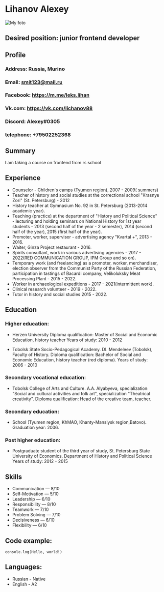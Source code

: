 # Lihanov Alexey


![My foto](https://sun9-north.userapi.com/sun9-82/s/v1/if1/QVOOXDe8wrjPdPUQy8ohOnXPViaAjHB1pSscFj_nRdnFIyPentrEY-JWIImM44OUWTPKJ0BM.jpg?size=2560x1707&quality=96&type=album)



## Desired position: junior frontend developer


## Profile 


### Address: Russia, Murino 
### Email: smit123@mail.ru
### Facebook: https://m.me/leks.lihan
### Vk.com: https://vk.com/lichanov88
### Discord: Alexey#0305
### telephone: +79502252368

## Summary 


I am taking a course on frontend from rs school


## Experience 


* Counselor - Children's camps (Tyumen region), 2007 - 2009(
summers)
* Teacher of history and social studies at the correctional school "Krasnye Zori" (St. Petersburg) - 2012
* History teacher at Gymnasium No. 92 in St. Petersburg (2013-2014 academic year).
* Teaching (practice) at the department of "History and Political Science" - lecturing and holding seminars on National History for 1st year students - 2013 (second half of the year - 2 semester), 2014 (second half of the year), 2015 (first half of the year).
* Promoter, worker, supervisor - advertising agency "Kvartal +", 2013 - 2016.
* Waiter, Ginza Project restaurant - 2016.
* Spirits consultant, work in various advertising agencies - 2017 - 2022(RED COMMUNICATION GROUP, IPM Group and so on).
* Temporary work (and freelancing) as a promoter, worker, merchandiser, election observer from the Communist Party of the Russian Federation, participation in tastings of Bacardi company, Velikoluksky Meat Processing Plant - 2015 - 2022. 
* Worker in archaeological expeditions - 2017 - 2021(intermittent work).
* Clinical research volunteer - 2019 - 2022.
* Tutor in history and social studies 2015 - 2022.

## Education


### Higher education:
* Herzen University
Diploma qualification: Master of Social and Economic Education, history teacher
Years of study: 2010 - 2012


* Tobolsk State Socio-Pedagogical Academy. DI. Mendeleev (Tobolsk), Faculty of History.
Diploma qualification: Bachelor of Social and Economic Education, history teacher (red diploma).
Years of study: 2006 - 2010


### Secondary vocational education:

* Tobolsk College of Arts and Culture. A.A. Alyabyeva, specialization "Social and cultural activities and folk art", specialization "Theatrical creativity".
Diploma qualification: Head of the creative team, teacher.


### Secondary education:

* School (Tyumen region, KhMAO, Khanty-Mansiysk region,Batovo).
Graduation year: 2006.


### Post higher education:
* Postgraduate student of the third year of study, St. Petersburg State University of Economics.
Department of History and Political Science
Years of study: 2012 - 2015


## Skills
* Communication — 8/10
* Self-Motivation — 5/10
* Leadership — 6/10
* Responsibility — 8/10
* Teamwork — 7/10
* Problem Solving — 7/10 
* Decisiveness — 6/10
* Flexibility — 6/10


## Code example:


`console.log(Hello, world!)`


## Languages: 


* Russian - Native
* English - A2
